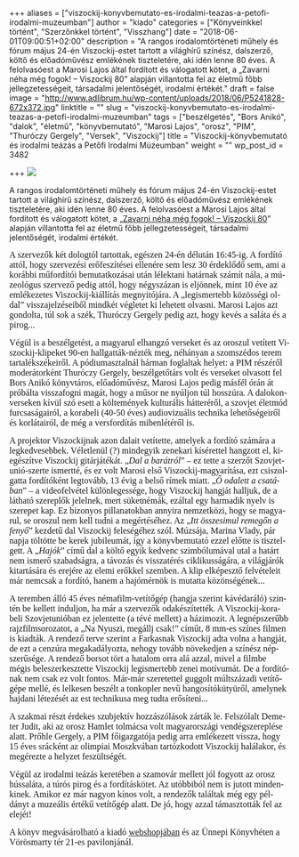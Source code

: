 +++
aliases = ["viszockij-konyvbemutato-es-irodalmi-teazas-a-petofi-irodalmi-muzeumban"]
author = "kiado"
categories = ["Könyveinkkel történt", "Szerzőnkkel történt", "Visszhang"]
date = "2018-06-01T09:00:51+02:00"
description = "A rangos irodalomtörténeti műhely és fórum május 24-én Viszockij-estet tartott a világhírű színész, dalszerző, költő és előadóművész emlékének tiszteletére, aki idén lenne 80 éves. A felolvasóest a Marosi Lajos által fordított és válogatott kötet, a „Zavarni néha még fogok! – Viszockij 80” alapján villantotta fel az életmű főbb jellegzetességeit, társadalmi jelentőségét, irodalmi értékét."
draft = false
image = "http://www.adlibrum.hu/wp-content/uploads/2018/06/P5241828-672x372.jpg"
linktitle = ""
slug = "viszockij-konyvbemutato-es-irodalmi-teazas-a-petofi-irodalmi-muzeumban"
tags = ["beszélgetés", "Bors Anikó", "dalok", "életmű", "könyvbemutató", "Marosi Lajos", "orosz", "PIM", "Thuróczy Gergely", "Versek", "Viszockij"]
title = "Viszockij-könyvbemutató és irodalmi teázás a Petőfi Irodalmi Múzeumban"
weight = ""
wp_post_id = 3482

+++
![](http://www.adlibrum.hu/wp-content/uploads/2018/06/P5241828-672x372.jpg)

A rangos irodalomtörténeti műhely és fórum május 24-én Viszockij-estet tartott a világhírű színész, dalszerző, költő és előadóművész emlékének tiszteletére, aki idén lenne 80 éves. A felolvasóest a Marosi Lajos által fordított és válogatott kötet, a „[Zavarni néha még fogok! – Viszockij 80](https://www.konyvesbolt.online/Marosi-Lajos-Zavarni-neha-meg-fogok-Viszockij)” alapján villantotta fel az életmű főbb jellegzetességeit, társadalmi jelentőségét, irodalmi értékét.

 <p><span style="font-family: Times New Roman, serif;"><span style="font-size: medium;"><span lang="hu-HU">A szervezők két dologtól tartottak, egészen 24-én délután 16:45-ig. A fordító attól, hogy szervezési erőfeszítései ellenére sem lesz 30 érdeklődő sem, ami a korábbi műfordítói bemutatkozásai után lélektani határnak számít nála, a múzeológus szervező pedig attól, hogy négyszázan is eljönnek, mint 10 éve az emlékezetes Viszockij-kiállítás megnyitójára. A „legismertebb közösségi oldal” visszajelzéseiből mindkét végletet ki lehetett olvasni. Marosi Lajos azt gondolta, túl sok a szék, Thuróczy Gergely pedig azt, hogy kevés a saláta és a pirog...</span></span></span></p> <p><span style="font-family: Times New Roman, serif;"><span style="font-size: medium;"><span lang="hu-HU">Végül is a beszélgetést, a magyarul elhangzó verseket és az oroszul vetített Viszockij-klipeket 90-en hallgatták-nézték meg, néhányan a szomszédos terem tartalékszékeiről. A pódiumasztalnál hárman foglaltak helyet: a PIM részéről moderátorként Thuróczy Gergely, beszélgetőtárs volt és verseket olvasott fel Bors Anikó könyvtáros, előadóművész, Marosi Lajos pedig másfél órán át próbálta visszafogni magát, hogy a műsor ne nyúljon túl hosszúra. A dalokon-verseken kívül szó esett a költemények kulturális hátteréről, a szovjet életmód furcsaságairól, a korabeli (40-50 éves) audiovizuális technika lehetőségeiről és korlátairól, de még a versfordítás mibenlétéről is. </span></span></span></p> <p><span style="font-family: Times New Roman, serif;"><span style="font-size: medium;"><span lang="hu-HU">A projektor Viszockijnak azon dalait vetítette, amelyek a fordító számára a legkedvesebbek. Véletlenül (?) mindegyik zenekari kísérettel hangzott el, kiegészítve Viszockij gitárjátékát. „</span></span></span><span style="font-family: Times New Roman, serif;"><span style="font-size: medium;"><span lang="hu-HU"><i>Dal a barátról</i></span></span></span><span style="font-family: Times New Roman, serif;"><span style="font-size: medium;"><span lang="hu-HU">” – ez tette a szerzőt Szovjetunió-szerte ismertté, és ez volt Marosi első Viszockij-magyarítása, ezt csiszolgatta fordítóként legtovább, 13 évig a belső rímek miatt. „</span></span></span><span style="font-family: Times New Roman, serif;"><span style="font-size: medium;"><span lang="hu-HU"><i>Ő odalett a csatában</i></span></span></span><span style="font-family: Times New Roman, serif;"><span style="font-size: medium;"><span lang="hu-HU">” – a videofelvétel különlegessége, hogy Viszockij hangját halljuk, de a látható szereplők jelelnek, mert süketnémák, ezáltal egy harmadik nyelv is szerepet kap. Ez bizonyos pillanatokban annyira nemzetközi, hogy se magyarul, se oroszul nem kell tudni a megértéséhez. Az „</span></span></span><span style="font-family: Times New Roman, serif;"><span style="font-size: medium;"><span lang="hu-HU"><i>Itt összesimul remegőn a fenyő</i></span></span></span><span style="font-family: Times New Roman, serif;"><span style="font-size: medium;"><span lang="hu-HU">” kezdetű dal Viszockij feleségéhez szól. Múzsája, Marina Vlady, pár napja töltötte be kerek jubileumát, így a könyvbemutató ezzel előtte is tisztelgett. A „</span></span></span><span style="font-family: Times New Roman, serif;"><span style="font-size: medium;"><span lang="hu-HU"><i>Hajók</i></span></span></span><span style="font-family: Times New Roman, serif;"><span style="font-size: medium;"><span lang="hu-HU">” című dal a költő egyik kedvenc szimbólumával utal a határt nem ismerő szabadságra, a távozás és visszatérés ciklikusságára, a világjárók kitartására és erejére az elemi erőkkel szemben. A klip elképesztő felvételeit már nemcsak a fordító, hanem a hajómérnök is mutatta közönségének... </span></span></span></p> <p><span style="font-family: Times New Roman, serif;"><span style="font-size: medium;"><span lang="hu-HU">A teremben álló 45 éves némafilm-vetítőgép (hangja szerint kávédaráló) szintén be kellett induljon, ha már a szervezők odakészítették. A Viszockij-korabeli Szovjetunióban ez jelentette (a tévé mellett) a házimozit. A legnépszerűbb rajzfilmsorozatot, a „Na Nyuszi, megállj csak!” címűt, 8 mm-es színes filmen is kiadták. A rendező terve szerint a Farkasnak Viszockij adta volna a hangját, de ezt a cenzúra megakadályozta, nehogy tovább növekedjen a színész népszerűsége. A rendező borsot tört a hatalom orra alá azzal, mivel a filmbe mégis beleszerkesztette Viszockij legismertebb zenei motívumát. De a fordítónak nem csak ez volt fontos. Már-már szeretettel guggolt múltszázadi vetítőgépe mellé, és lelkesen beszélt a tonkopler nevű hangosítókütyüről, amelynek hajdani létezését az est technikusa meg tudta erősíteni...</span></span></span></p> <p><span style="font-family: Times New Roman, serif;"><span style="font-size: medium;"><span lang="hu-HU">A szakmai részt érdekes szubjektív hozzászólások zárták le. Felszólalt Demeter Judit, aki az orosz Hamlet tolmácsa volt magyarországi vendégszereplése alatt. Prőhle Gergely, a PIM főigazgatója pedig arra emlékezett vissza, hogy 15 éves srácként az olimpiai Moszkvában tartózkodott Viszockij halálakor, és megérezte a helyzet feszültségét.</span></span></span></p> <p><a name="_GoBack"></a> <span style="font-family: Times New Roman, serif;"><span style="font-size: medium;"><span lang="hu-HU">Végül az irodalmi teázás keretében a szamovár mellett jól fogyott az orosz hússaláta, a túrós pirog és a fordításkötet. Az utóbbiból nem is jutott mindenkinek. Amikor ez már nagyon kínos volt, a rendezők találtak még egy példányt a muzeális értékű vetítőgép alatt. De jó, hogy azzal támasztották fel az elejét! </span></span></span></p> <p><span style="font-family: Times New Roman, serif;"><span style="font-size: medium;"><span lang="hu-HU">A könyv megvásárolható a kiadó <a href="https://www.konyvesbolt.online/Marosi-Lajos-Zavarni-neha-meg-fogok-Viszockij">webshopjában</a> és az Ünnepi Könyvhéten a Vörösmarty tér 21-es pavilonjánál.</span></span></span></p>